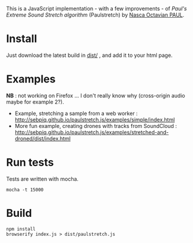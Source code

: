 This is a JavaScript implementation - with a few improvements - of *Paul's Extreme Sound Stretch algorithm* (Paulstretch) by [Nasca Octavian PAUL](https://github.com/paulnasca).

Install
===========

Just download the latest build in [dist/](https://github.com/sebpiq/paulstretch.js/tree/master/dist) , and add it to your html page.


Examples
==========
**NB** : not working on Firefox ... I don't really know why (cross-origin audio maybe for example 2?).

- Example, stretching a sample from a web worker : http://sebpiq.github.io/paulstretch.js/examples/simple/index.html
- More fun example, creating drones with tracks from SoundCloud : http://sebpiq.github.io/paulstretch.js/examples/stretched-and-droned/dist/index.html

Run tests
==============

Tests are written with mocha.

```
mocha -t 15000
```

Build
=======

```
npm install
browserify index.js > dist/paulstretch.js
```
